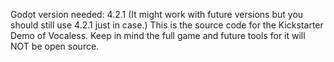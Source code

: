 Godot version needed: 4.2.1 (It might work with future versions but you should still use 4.2.1 just in case.) This is the source code for the Kickstarter Demo of Vocaless. 
Keep in mind the full game and future tools for it will NOT be open source. 
